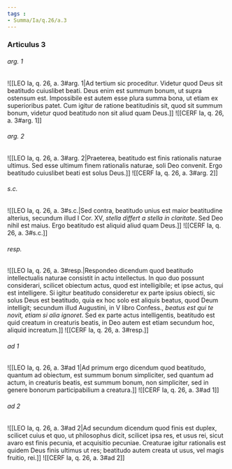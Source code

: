 ```yaml
---
tags : 
- Summa/Ia/q.26/a.3
---
```


### Articulus 3

###### arg. 1
![[LEO Ia, q. 26, a. 3#arg. 1|Ad tertium sic proceditur. Videtur quod Deus sit beatitudo cuiuslibet beati. Deus enim est summum bonum, ut supra ostensum est. Impossibile est autem esse plura summa bona, ut etiam ex superioribus patet. Cum igitur de ratione beatitudinis sit, quod sit summum bonum, videtur quod beatitudo non sit aliud quam Deus.]]
![[CERF Ia, q. 26, a. 3#arg. 1]]

###### arg. 2
![[LEO Ia, q. 26, a. 3#arg. 2|Praeterea, beatitudo est finis rationalis naturae ultimus. Sed esse ultimum finem rationalis naturae, soli Deo convenit. Ergo beatitudo cuiuslibet beati est solus Deus.]]
![[CERF Ia, q. 26, a. 3#arg. 2]]

###### s.c.
![[LEO Ia, q. 26, a. 3#s.c.|Sed contra, beatitudo unius est maior beatitudine alterius, secundum illud I Cor. XV, *stella differt a stella in claritate*. Sed Deo nihil est maius. Ergo beatitudo est aliquid aliud quam Deus.]]
![[CERF Ia, q. 26, a. 3#s.c.]]

###### resp.
![[LEO Ia, q. 26, a. 3#resp.|Respondeo dicendum quod beatitudo intellectualis naturae consistit in actu intellectus. In quo duo possunt considerari, scilicet obiectum actus, quod est intelligibile; et ipse actus, qui est intelligere. Si igitur beatitudo consideretur ex parte ipsius obiecti, sic solus Deus est beatitudo, quia ex hoc solo est aliquis beatus, quod Deum intelligit; secundum illud Augustini, in V libro Confess., *beatus est qui te novit, etiam si alia ignoret*. Sed ex parte actus intelligentis, beatitudo est quid creatum in creaturis beatis, in Deo autem est etiam secundum hoc, aliquid increatum.]]
![[CERF Ia, q. 26, a. 3#resp.]]

###### ad 1
![[LEO Ia, q. 26, a. 3#ad 1|Ad primum ergo dicendum quod beatitudo, quantum ad obiectum, est summum bonum simpliciter, sed quantum ad actum, in creaturis beatis, est summum bonum, non simpliciter, sed in genere bonorum participabilium a creatura.]]
![[CERF Ia, q. 26, a. 3#ad 1]]

###### ad 2
![[LEO Ia, q. 26, a. 3#ad 2|Ad secundum dicendum quod finis est duplex, scilicet cuius et quo, ut philosophus dicit, scilicet ipsa res, et usus rei, sicut avaro est finis pecunia, et acquisitio pecuniae. Creaturae igitur rationalis est quidem Deus finis ultimus ut res; beatitudo autem creata ut usus, vel magis fruitio, rei.]]
![[CERF Ia, q. 26, a. 3#ad 2]]

